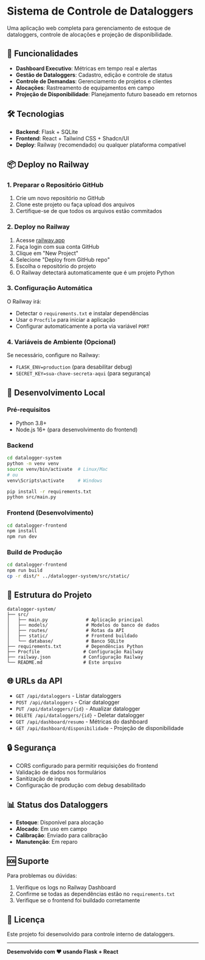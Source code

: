 # Sistema de Controle de Dataloggers

Uma aplicação web completa para gerenciamento de estoque de dataloggers, controle de alocações e projeção de disponibilidade.

## 🚀 Funcionalidades

- **Dashboard Executivo**: Métricas em tempo real e alertas
- **Gestão de Dataloggers**: Cadastro, edição e controle de status
- **Controle de Demandas**: Gerenciamento de projetos e clientes
- **Alocações**: Rastreamento de equipamentos em campo
- **Projeção de Disponibilidade**: Planejamento futuro baseado em retornos

## 🛠 Tecnologias

- **Backend**: Flask + SQLite
- **Frontend**: React + Tailwind CSS + Shadcn/UI
- **Deploy**: Railway (recomendado) ou qualquer plataforma compatível

## 📦 Deploy no Railway

### 1. Preparar o Repositório GitHub

1. Crie um novo repositório no GitHub
2. Clone este projeto ou faça upload dos arquivos
3. Certifique-se de que todos os arquivos estão commitados

### 2. Deploy no Railway

1. Acesse [railway.app](https://railway.app)
2. Faça login com sua conta GitHub
3. Clique em "New Project"
4. Selecione "Deploy from GitHub repo"
5. Escolha o repositório do projeto
6. O Railway detectará automaticamente que é um projeto Python

### 3. Configuração Automática

O Railway irá:
- Detectar o `requirements.txt` e instalar dependências
- Usar o `Procfile` para iniciar a aplicação
- Configurar automaticamente a porta via variável `PORT`

### 4. Variáveis de Ambiente (Opcional)

Se necessário, configure no Railway:
- `FLASK_ENV=production` (para desabilitar debug)
- `SECRET_KEY=sua-chave-secreta-aqui` (para segurança)

## 🔧 Desenvolvimento Local

### Pré-requisitos
- Python 3.8+
- Node.js 16+ (para desenvolvimento do frontend)

### Backend
```bash
cd datalogger-system
python -m venv venv
source venv/bin/activate  # Linux/Mac
# ou
venv\Scripts\activate     # Windows

pip install -r requirements.txt
python src/main.py
```

### Frontend (Desenvolvimento)
```bash
cd datalogger-frontend
npm install
npm run dev
```

### Build de Produção
```bash
cd datalogger-frontend
npm run build
cp -r dist/* ../datalogger-system/src/static/
```

## 📁 Estrutura do Projeto

```
datalogger-system/
├── src/
│   ├── main.py              # Aplicação principal
│   ├── models/              # Modelos do banco de dados
│   ├── routes/              # Rotas da API
│   ├── static/              # Frontend buildado
│   └── database/            # Banco SQLite
├── requirements.txt         # Dependências Python
├── Procfile                # Configuração Railway
├── railway.json            # Configuração Railway
└── README.md               # Este arquivo
```

## 🌐 URLs da API

- `GET /api/dataloggers` - Listar dataloggers
- `POST /api/dataloggers` - Criar datalogger
- `PUT /api/dataloggers/{id}` - Atualizar datalogger
- `DELETE /api/dataloggers/{id}` - Deletar datalogger
- `GET /api/dashboard/resumo` - Métricas do dashboard
- `GET /api/dashboard/disponibilidade` - Projeção de disponibilidade

## 🔒 Segurança

- CORS configurado para permitir requisições do frontend
- Validação de dados nos formulários
- Sanitização de inputs
- Configuração de produção com debug desabilitado

## 📊 Status dos Dataloggers

- **Estoque**: Disponível para alocação
- **Alocado**: Em uso em campo
- **Calibração**: Enviado para calibração
- **Manutenção**: Em reparo

## 🆘 Suporte

Para problemas ou dúvidas:
1. Verifique os logs no Railway Dashboard
2. Confirme se todas as dependências estão no `requirements.txt`
3. Verifique se o frontend foi buildado corretamente

## 📝 Licença

Este projeto foi desenvolvido para controle interno de dataloggers.

---

**Desenvolvido com ❤️ usando Flask + React**

